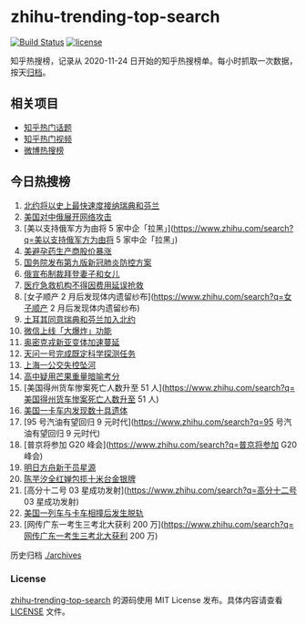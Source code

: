 # zhihu-trending-top-search

[![Build Status](https://github.com/justjavac/zhihu-trending-top-search/workflows/ci/badge.svg?branch=main)](https://github.com/justjavac/zhihu-trending-top-search/actions)
[![license](https://img.shields.io/github/license/justjavac/zhihu-trending-top-search)](https://github.com/justjavac/zhihu-trending-top-search/blob/main/LICENSE)

知乎热搜榜，记录从 2020-11-24 日开始的知乎热搜榜单。每小时抓取一次数据，按天[归档](./archives)。

## 相关项目

- [知乎热门话题](https://github.com/justjavac/zhihu-trending-hot-questions)
- [知乎热门视频](https://github.com/justjavac/zhihu-trending-hot-video)
- [微博热搜榜](https://github.com/justjavac/weibo-trending-hot-search)

## 今日热搜榜

<!-- BEGIN -->
<!-- 最后更新时间 Wed Jun 29 2022 14:07:32 GMT+0800 (China Standard Time) -->

1. [北约将以史上最快速度接纳瑞典和芬兰](https://www.zhihu.com/search?q=北约将以史上最快速度接纳瑞典和芬兰)
1. [美国对中俄展开网络攻击](https://www.zhihu.com/search?q=美国对中俄展开网络攻击)
1. [美以支持俄军方为由将 5 家中企「拉黑」](https://www.zhihu.com/search?q=美以支持俄军方为由将 5 家中企「拉黑」)
1. [美避孕药生产商股价暴涨](https://www.zhihu.com/search?q=美避孕药生产商股价暴涨)
1. [国务院发布第九版新冠肺炎防控方案](https://www.zhihu.com/search?q=国务院发布第九版新冠肺炎防控方案)
1. [俄宣布制裁拜登妻子和女儿](https://www.zhihu.com/search?q=俄宣布制裁拜登妻子和女儿)
1. [医疗急救机构不得因费用延误抢救](https://www.zhihu.com/search?q=医疗急救机构不得因费用延误抢救)
1. [女子顺产 2 月后发现体内遗留纱布](https://www.zhihu.com/search?q=女子顺产 2 月后发现体内遗留纱布)
1. [土耳其同意瑞典和芬兰加入北约](https://www.zhihu.com/search?q=土耳其同意瑞典和芬兰加入北约)
1. [微信上线「大爆炸」功能](https://www.zhihu.com/search?q=微信上线「大爆炸」功能)
1. [奥密克戎新亚变体加速蔓延](https://www.zhihu.com/search?q=奥密克戎新亚变体加速蔓延)
1. [天问一号完成既定科学探测任务](https://www.zhihu.com/search?q=天问一号完成既定科学探测任务)
1. [上海一公交失控坠河](https://www.zhihu.com/search?q=上海一公交失控坠河)
1. [高中疑用芒果重量暗喻考分](https://www.zhihu.com/search?q=高中疑用芒果重量暗喻考分)
1. [美国得州货车惨案死亡人数升至 51 人](https://www.zhihu.com/search?q=美国得州货车惨案死亡人数升至 51 人)
1. [美国一卡车内发现数十具遗体](https://www.zhihu.com/search?q=美国一卡车内发现数十具遗体)
1. [95 号汽油有望回归 9 元时代](https://www.zhihu.com/search?q=95 号汽油有望回归 9 元时代)
1. [普京将参加 G20 峰会](https://www.zhihu.com/search?q=普京将参加 G20 峰会)
1. [明日方舟新干员星源](https://www.zhihu.com/search?q=明日方舟新干员星源)
1. [陈芋汐全红婵包揽十米台金银牌](https://www.zhihu.com/search?q=陈芋汐全红婵包揽十米台金银牌)
1. [高分十二号 03 星成功发射](https://www.zhihu.com/search?q=高分十二号 03 星成功发射)
1. [美国一列车与卡车相撞后发生脱轨](https://www.zhihu.com/search?q=美国一列车与卡车相撞后发生脱轨)
1. [网传广东一考生三考北大获利 200 万](https://www.zhihu.com/search?q=网传广东一考生三考北大获利 200 万)

<!-- END -->

历史归档 [./archives](./archives)

### License

[zhihu-trending-top-search](https://github.com/justjavac/zhihu-trending-top-search)
的源码使用 MIT License 发布。具体内容请查看 [LICENSE](./LICENSE) 文件。
